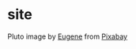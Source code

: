 # site
Pluto image by <a href="https://pixabay.com/users/vollex-1236651/?utm_source=link-attribution&amp;utm_medium=referral&amp;utm_campaign=image&amp;utm_content=2201446">Eugene</a> from <a href="https://pixabay.com//?utm_source=link-attribution&amp;utm_medium=referral&amp;utm_campaign=image&amp;utm_content=2201446">Pixabay</a>